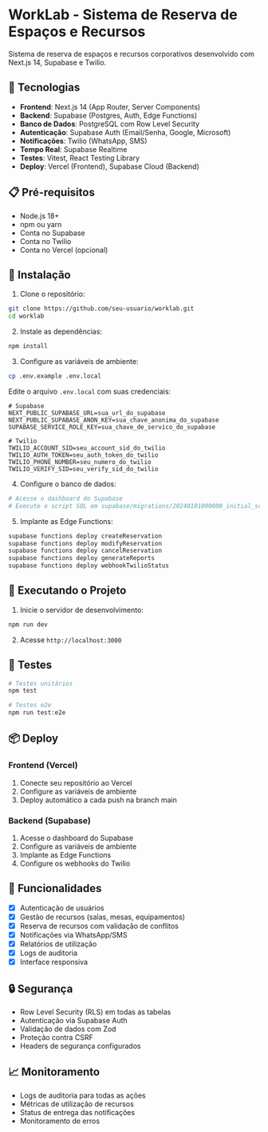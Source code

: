 # WorkLab - Sistema de Reserva de Espaços e Recursos

Sistema de reserva de espaços e recursos corporativos desenvolvido com Next.js 14, Supabase e Twilio.

## 🚀 Tecnologias

- **Frontend**: Next.js 14 (App Router, Server Components)
- **Backend**: Supabase (Postgres, Auth, Edge Functions)
- **Banco de Dados**: PostgreSQL com Row Level Security
- **Autenticação**: Supabase Auth (Email/Senha, Google, Microsoft)
- **Notificações**: Twilio (WhatsApp, SMS)
- **Tempo Real**: Supabase Realtime
- **Testes**: Vitest, React Testing Library
- **Deploy**: Vercel (Frontend), Supabase Cloud (Backend)

## 📋 Pré-requisitos

- Node.js 18+
- npm ou yarn
- Conta no Supabase
- Conta no Twilio
- Conta no Vercel (opcional)

## 🔧 Instalação

1. Clone o repositório:
```bash
git clone https://github.com/seu-usuario/worklab.git
cd worklab
```

2. Instale as dependências:
```bash
npm install
```

3. Configure as variáveis de ambiente:
```bash
cp .env.example .env.local
```

Edite o arquivo `.env.local` com suas credenciais:
```env
# Supabase
NEXT_PUBLIC_SUPABASE_URL=sua_url_do_supabase
NEXT_PUBLIC_SUPABASE_ANON_KEY=sua_chave_anonima_do_supabase
SUPABASE_SERVICE_ROLE_KEY=sua_chave_de_servico_do_supabase

# Twilio
TWILIO_ACCOUNT_SID=seu_account_sid_do_twilio
TWILIO_AUTH_TOKEN=seu_auth_token_do_twilio
TWILIO_PHONE_NUMBER=seu_numero_do_twilio
TWILIO_VERIFY_SID=seu_verify_sid_do_twilio
```

4. Configure o banco de dados:
```bash
# Acesse o dashboard do Supabase
# Execute o script SQL em supabase/migrations/20240101000000_initial_schema.sql
```

5. Implante as Edge Functions:
```bash
supabase functions deploy createReservation
supabase functions deploy modifyReservation
supabase functions deploy cancelReservation
supabase functions deploy generateReports
supabase functions deploy webhookTwilioStatus
```

## 🚀 Executando o Projeto

1. Inicie o servidor de desenvolvimento:
```bash
npm run dev
```

2. Acesse `http://localhost:3000`

## 🧪 Testes

```bash
# Testes unitários
npm test

# Testes e2e
npm run test:e2e
```

## 📦 Deploy

### Frontend (Vercel)

1. Conecte seu repositório ao Vercel
2. Configure as variáveis de ambiente
3. Deploy automático a cada push na branch main

### Backend (Supabase)

1. Acesse o dashboard do Supabase
2. Configure as variáveis de ambiente
3. Implante as Edge Functions
4. Configure os webhooks do Twilio

## 📝 Funcionalidades

- [x] Autenticação de usuários
- [x] Gestão de recursos (salas, mesas, equipamentos)
- [x] Reserva de recursos com validação de conflitos
- [x] Notificações via WhatsApp/SMS
- [x] Relatórios de utilização
- [x] Logs de auditoria
- [x] Interface responsiva

## 🔒 Segurança

- Row Level Security (RLS) em todas as tabelas
- Autenticação via Supabase Auth
- Validação de dados com Zod
- Proteção contra CSRF
- Headers de segurança configurados

## 📈 Monitoramento

- Logs de auditoria para todas as ações
- Métricas de utilização de recursos
- Status de entrega das notificações
- Monitoramento de erros

